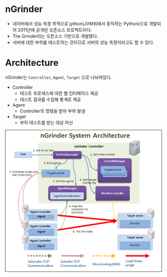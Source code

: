 # nGrinder

- 네이버에서 성능 측정 목적으로 jython(JVM위에서 동작하는 Python)으로 개발되어 2011년에 공개된 오픈소스 프로젝트이다.
- The Grinder라는 오픈소스 기반으로 개발됐다.
- 서버에 대한 부하를 테스트하는 것이므로 서버의 성능 측정이라고도 할 수 있다.



# Architecture

nGrinder는 `Controller`, `Agent`, `Target` 으로 나눠져있다.

- Controller
    - 테스트 프로세스에 대한 웹 인터페이스 제공
    - 테스트 결과를 수집해 통계로 제공
- Agent
    - Controller의 명령을 받아 부하 발생
- Target
    - 부하 테스트를 받는 대상 머신

![Architecture](./images/image-1.png)
